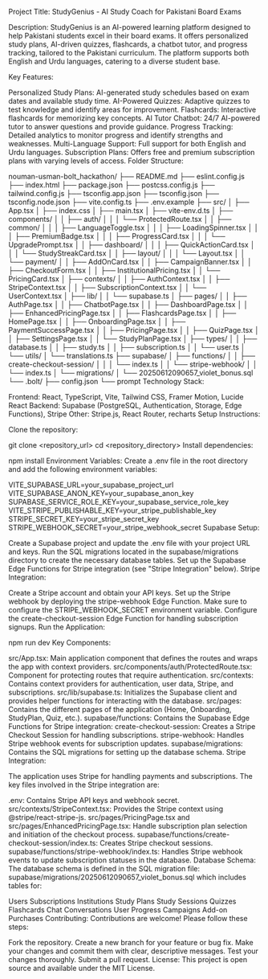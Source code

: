 Project Title: StudyGenius - AI Study Coach for Pakistani Board Exams

Description:
StudyGenius is an AI-powered learning platform designed to help Pakistani students excel in their board exams. It offers personalized study plans, AI-driven quizzes, flashcards, a chatbot tutor, and progress tracking, tailored to the Pakistani curriculum. The platform supports both English and Urdu languages, catering to a diverse student base.

Key Features:

Personalized Study Plans: AI-generated study schedules based on exam dates and available study time.
AI-Powered Quizzes: Adaptive quizzes to test knowledge and identify areas for improvement.
Flashcards: Interactive flashcards for memorizing key concepts.
AI Tutor Chatbot: 24/7 AI-powered tutor to answer questions and provide guidance.
Progress Tracking: Detailed analytics to monitor progress and identify strengths and weaknesses.
Multi-Language Support: Full support for both English and Urdu languages.
Subscription Plans: Offers free and premium subscription plans with varying levels of access.
Folder Structure:

nouman-usman-bolt_hackathon/
├── README.md
├── eslint.config.js
├── index.html
├── package.json
├── postcss.config.js
├── tailwind.config.js
├── tsconfig.app.json
├── tsconfig.json
├── tsconfig.node.json
├── vite.config.ts
├── .env.example
├── src/
│   ├── App.tsx
│   ├── index.css
│   ├── main.tsx
│   ├── vite-env.d.ts
│   ├── components/
│   │   ├── auth/
│   │   │   └── ProtectedRoute.tsx
│   │   ├── common/
│   │   │   ├── LanguageToggle.tsx
│   │   │   ├── LoadingSpinner.tsx
│   │   │   ├── PremiumBadge.tsx
│   │   │   ├── ProgressCard.tsx
│   │   │   └── UpgradePrompt.tsx
│   │   ├── dashboard/
│   │   │   ├── QuickActionCard.tsx
│   │   │   └── StudyStreakCard.tsx
│   │   ├── layout/
│   │   │   └── Layout.tsx
│   │   └── payment/
│   │       ├── AddOnCard.tsx
│   │       ├── CampaignBanner.tsx
│   │       ├── CheckoutForm.tsx
│   │       ├── InstitutionalPricing.tsx
│   │   └── PricingCard.tsx
│   ├── contexts/
│   │   ├── AuthContext.tsx
│   │   ├── StripeContext.tsx
│   │   ├── SubscriptionContext.tsx
│   │   └── UserContext.tsx
│   ├── lib/
│   │   └── supabase.ts
│   ├── pages/
│   │   ├── AuthPage.tsx
│   │   ├── ChatbotPage.tsx
│   │   ├── DashboardPage.tsx
│   │   ├── EnhancedPricingPage.tsx
│   │   ├── FlashcardsPage.tsx
│   │   ├── HomePage.tsx
│   │   ├── OnboardingPage.tsx
│   │   ├── PaymentSuccessPage.tsx
│   │   ├── PricingPage.tsx
│   │   ├── QuizPage.tsx
│   │   ├── SettingsPage.tsx
│   │   └── StudyPlanPage.tsx
│   ├── types/
│   │   ├── database.ts
│   │   ├── study.ts
│   │   ├── subscription.ts
│   │   └── user.ts
│   └── utils/
│       └── translations.ts
├── supabase/
│   ├── functions/
│   │   ├── create-checkout-session/
│   │   │   └── index.ts
│   │   └── stripe-webhook/
│   │       └── index.ts
│   └── migrations/
│       └── 20250612090657_violet_bonus.sql
└── .bolt/
    ├── config.json
    └── prompt
Technology Stack:

Frontend: React, TypeScript, Vite, Tailwind CSS, Framer Motion, Lucide React
Backend: Supabase (PostgreSQL, Authentication, Storage, Edge Functions), Stripe
Other: Stripe.js, React Router, recharts
Setup Instructions:

Clone the repository:

git clone <repository_url>
cd <repository_directory>
Install dependencies:

npm install
Environment Variables:
Create a .env file in the root directory and add the following environment variables:

VITE_SUPABASE_URL=your_supabase_project_url
VITE_SUPABASE_ANON_KEY=your_supabase_anon_key
SUPABASE_SERVICE_ROLE_KEY=your_supabase_service_role_key
VITE_STRIPE_PUBLISHABLE_KEY=your_stripe_publishable_key
STRIPE_SECRET_KEY=your_stripe_secret_key
STRIPE_WEBHOOK_SECRET=your_stripe_webhook_secret
Supabase Setup:

Create a Supabase project and update the .env file with your project URL and keys.
Run the SQL migrations located in the supabase/migrations directory to create the necessary database tables.
Set up the Supabase Edge Functions for Stripe integration (see "Stripe Integration" below).
Stripe Integration:

Create a Stripe account and obtain your API keys.
Set up the Stripe webhook by deploying the stripe-webhook Edge Function. Make sure to configure the STRIPE_WEBHOOK_SECRET environment variable.
Configure the create-checkout-session Edge Function for handling subscription signups.
Run the Application:

npm run dev
Key Components:

src/App.tsx: Main application component that defines the routes and wraps the app with context providers.
src/components/auth/ProtectedRoute.tsx: Component for protecting routes that require authentication.
src/contexts: Contains context providers for authentication, user data, Stripe, and subscriptions.
src/lib/supabase.ts: Initializes the Supabase client and provides helper functions for interacting with the database.
src/pages: Contains the different pages of the application (Home, Onboarding, StudyPlan, Quiz, etc.).
supabase/functions: Contains the Supabase Edge Functions for Stripe integration:
create-checkout-session: Creates a Stripe Checkout Session for handling subscriptions.
stripe-webhook: Handles Stripe webhook events for subscription updates.
supabase/migrations: Contains the SQL migrations for setting up the database schema.
Stripe Integration:

The application uses Stripe for handling payments and subscriptions. The key files involved in the Stripe integration are:

.env: Contains Stripe API keys and webhook secret.
src/contexts/StripeContext.tsx: Provides the Stripe context using @stripe/react-stripe-js.
src/pages/PricingPage.tsx and src/pages/EnhancedPricingPage.tsx: Handle subscription plan selection and initiation of the checkout process.
supabase/functions/create-checkout-session/index.ts: Creates Stripe checkout sessions.
supabase/functions/stripe-webhook/index.ts: Handles Stripe webhook events to update subscription statuses in the database.
Database Schema:
The database schema is defined in the SQL migration file: supabase/migrations/20250612090657_violet_bonus.sql which includes tables for:

Users
Subscriptions
Institutions
Study Plans
Study Sessions
Quizzes
Flashcards
Chat Conversations
User Progress
Campaigns
Add-on Purchases
Contributing:
Contributions are welcome! Please follow these steps:

Fork the repository.
Create a new branch for your feature or bug fix.
Make your changes and commit them with clear, descriptive messages.
Test your changes thoroughly.
Submit a pull request.
License:
This project is open source and available under the MIT License.

